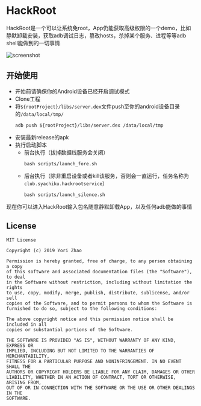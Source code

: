 # HackRoot
HackRoot是一个可以让系统免root，App仍能获取高级权限的一个demo，比如静默卸载安装，获取adb调试日志，篡改hosts，杀掉某个服务、进程等等adb shell能做到的一切事情

![screenshot](https://github.com/zjkhiyori/hack-root/blob/master/example/screenshot.png)

## 开始使用
* 开始前请确保你的Android设备已经开启调试模式
* Clone工程
* 将`${rootProject}/libs/server.dex`文件push至你的android设备目录的`/data/local/tmp/`
    ```
    adb push ${rootProject}/libs/server.dex /data/local/tmp
    ```
* 安装最新release的apk
* 执行启动脚本
    * 前台执行（拔掉数据线服务会关闭）
        ```
        bash scripts/launch_fore.sh 
        ```
    * 后台执行（除非重启设备或者kill该服务，否则会一直运行，任务名称为`club.syachiku.hackrootservice`）
        ```
        bash scripts/launch_silence.sh 
        ```
现在你可以进入HackRoot输入包名随意静默卸载App，以及任何adb能做的事情
## License
```
MIT License

Copyright (c) 2019 Yori Zhao

Permission is hereby granted, free of charge, to any person obtaining a copy
of this software and associated documentation files (the "Software"), to deal
in the Software without restriction, including without limitation the rights
to use, copy, modify, merge, publish, distribute, sublicense, and/or sell
copies of the Software, and to permit persons to whom the Software is
furnished to do so, subject to the following conditions:

The above copyright notice and this permission notice shall be included in all
copies or substantial portions of the Software.

THE SOFTWARE IS PROVIDED "AS IS", WITHOUT WARRANTY OF ANY KIND, EXPRESS OR
IMPLIED, INCLUDING BUT NOT LIMITED TO THE WARRANTIES OF MERCHANTABILITY,
FITNESS FOR A PARTICULAR PURPOSE AND NONINFRINGEMENT. IN NO EVENT SHALL THE
AUTHORS OR COPYRIGHT HOLDERS BE LIABLE FOR ANY CLAIM, DAMAGES OR OTHER
LIABILITY, WHETHER IN AN ACTION OF CONTRACT, TORT OR OTHERWISE, ARISING FROM,
OUT OF OR IN CONNECTION WITH THE SOFTWARE OR THE USE OR OTHER DEALINGS IN THE
SOFTWARE.
```
